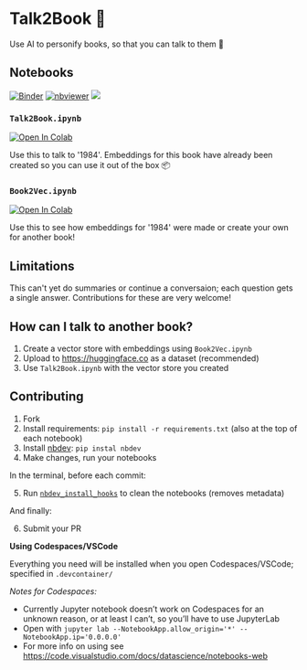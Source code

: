 # Talk2Book 📖

Use AI to personify books, so that you can talk to them 🙊


## Notebooks
[![Binder](https://mybinder.org/badge_logo.svg)](https://mybinder.org/v2/gh/batmanscode/Talk2Book/HEAD)
[![nbviewer](https://raw.githubusercontent.com/jupyter/design/master/logos/Badges/nbviewer_badge.svg)](https://nbviewer.org/github/batmanscode/Talk2Book/tree/main/)
[<img src="https://deepnote.com/buttons/launch-in-deepnote-small.svg">](https://deepnote.com/launch?url=https%3A%2F%2Fgithub.com%2Fbatmanscode%2FTalk2Book)

### `Talk2Book.ipynb`

<a target="_blank" href="https://colab.research.google.com/github/batmanscode/Talk2Book/blob/main/Talk2Book.ipynb">
  <img src="https://colab.research.google.com/assets/colab-badge.svg" alt="Open In Colab"/>
</a>

Use this to talk to '1984'. Embeddings for this book have already been created so you can use it out of the box 📦

### `Book2Vec.ipynb`

<a target="_blank" href="https://colab.research.google.com/github/batmanscode/Talk2Book/blob/main/Book2Vec.ipynb">
  <img src="https://colab.research.google.com/assets/colab-badge.svg" alt="Open In Colab"/>
</a>

Use this to see how embeddings for '1984' were made or create your own for another book!

## Limitations
This can't yet do summaries or continue a conversaion; each question gets a single answer. Contributions for these are very welcome!

## How can I talk to another book?
1. Create a vector store with embeddings using `Book2Vec.ipynb`
2. Upload to https://huggingface.co as a dataset (recommended)
3. Use `Talk2Book.ipynb` with the vector store you created

## Contributing
1. Fork
2. Install requirements: `pip install -r requirements.txt` (also at the top of each notebook)
3. Install [nbdev](https://nbdev.fast.ai/tutorials/tutorial.html): `pip instal nbdev`
4. Make changes, run your notebooks

In the terminal, before each commit:

5. Run [`nbdev_install_hooks`](https://nbdev.fast.ai/tutorials/tutorial.html#install-hooks-for-git-friendly-notebooks) to clean the notebooks (removes metadata)

And finally:

6. Submit your PR


**Using Codespaces/VSCode**

Everything you need will be installed when you open Codespaces/VSCode; specified in `.devcontainer/`

*Notes for Codespaces:*

- Currently Jupyter notebook doesn’t work on Codespaces for an unknown reason, or at least I can’t, so you’ll have to use JupyterLab
- Open with `jupyter lab --NotebookApp.allow_origin='*' --NotebookApp.ip='0.0.0.0'`
- For more info on using see https://code.visualstudio.com/docs/datascience/notebooks-web
